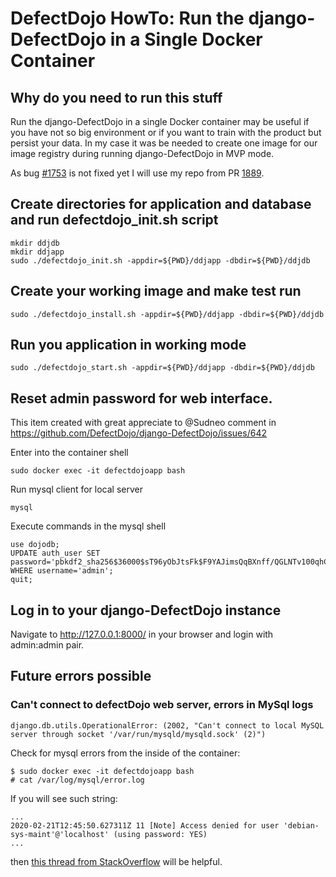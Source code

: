 # DefectDojo HowTo: Run the django-DefectDojo in a Single Docker Container

## Why do you need to run this stuff
Run the django-DefectDojo in a single Docker container may be useful if you have not so big environment or if you want to train with the product but persist your data.
In my case it was be needed to create one image for our image registry during running django-DefectDojo in MVP mode.

As bug [#1753](https://github.com/DefectDojo/django-DefectDojo/issues/1753) is not fixed yet I will use my repo from PR [1889](https://github.com/DefectDojo/django-DefectDojo/pull/1880).

## Create directories for application and database and run defectdojo_init.sh script

```
mkdir ddjdb
mkdir ddjapp
sudo ./defectdojo_init.sh -appdir=${PWD}/ddjapp -dbdir=${PWD}/ddjdb
```

## Create your working image and make test run

```
sudo ./defectdojo_install.sh -appdir=${PWD}/ddjapp -dbdir=${PWD}/ddjdb
```

## Run you application in working mode

```
sudo ./defectdojo_start.sh -appdir=${PWD}/ddjapp -dbdir=${PWD}/ddjdb
```

## Reset admin password for web interface.

This item created with great appreciate to @Sudneo comment in https://github.com/DefectDojo/django-DefectDojo/issues/642

Enter into the container shell

```
sudo docker exec -it defectdojoapp bash
```

Run mysql client for local server

```
mysql
```

Execute commands in the mysql shell

```
use dojodb;
UPDATE auth_user SET password='pbkdf2_sha256$36000$sT96yObJtsFk$F9YAJimsQqBXnff/QGLNTv100qhCNl/23hoBuNtSNZU=' WHERE username='admin';
quit;
```

## Log in to your django-DefectDojo instance

Navigate to http://127.0.0.1:8000/ in your browser and login with admin:admin pair.

## Future errors possible

### Can't connect to defectDojo web server, errors in MySql logs
```
django.db.utils.OperationalError: (2002, "Can't connect to local MySQL server through socket '/var/run/mysqld/mysqld.sock' (2)")
```

Check for mysql errors from the inside of the container:

```
$ sudo docker exec -it defectdojoapp bash
# cat /var/log/mysql/error.log
```

If you will see such string:

```
...
2020-02-21T12:45:50.627311Z 11 [Note] Access denied for user 'debian-sys-maint'@'localhost' (using password: YES)
...
```

then [this thread from StackOverflow](https://stackoverflow.com/questions/11644300/access-denied-for-user-debian-sys-maint) will be helpful.
